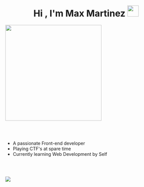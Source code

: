 <h1 align="center"><b>Hi , I'm Max Martinez </b><img src="https://media.giphy.com/media/hvRJCLFzcasrR4ia7z/giphy.gif" width="35"></h1>


<picture align="center" position="relative"> <img src="https://media.giphy.com/media/v1.Y2lkPTc5MGI3NjExdng5ajU3c2x3OTEwYjlweG9pMmlrbDk3bnlzMzk3Y251NHVkbTJ1MyZlcD12MV9pbnRlcm5hbF9naWZfYnlfaWQmY3Q9Zw/bAQH7WXKqtIBrPs7sR/giphy.gif" width="300"></picture><br><br>

<br>

- A passionate Front-end developer
- Playing CTF's at spare time
- Currently learning Web Development by Self
  
<br><br>

<img src="https://user-images.githubusercontent.com/73097560/115834477-dbab4500-a447-11eb-908a-139a6edaec5c.gif"><br><br>


